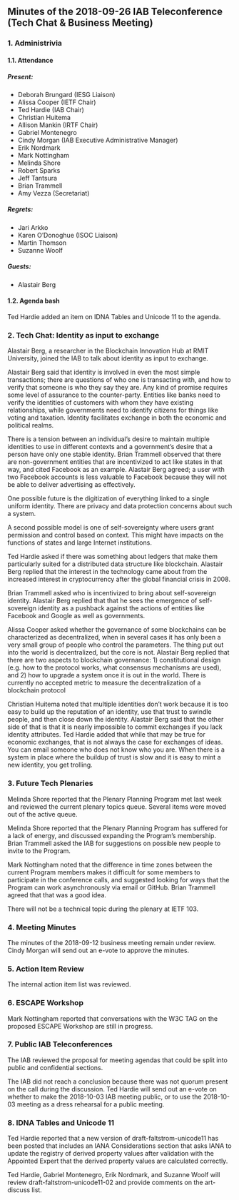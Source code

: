 
Minutes of the 2018-09-26 IAB Teleconference (Tech Chat & Business Meeting)
---------------------------------------------------------------------------


### 1. Administrivia


#### 1.1. Attendance


##### Present:


* Deborah Brungard (IESG Liaison)
* Alissa Cooper (IETF Chair)
* Ted Hardie (IAB Chair)
* Christian Huitema
* Allison Mankin (IRTF Chair)
* Gabriel Montenegro
* Cindy Morgan (IAB Executive Administrative Manager)
* Erik Nordmark
* Mark Nottingham
* Melinda Shore
* Robert Sparks
* Jeff Tantsura
* Brian Trammell
* Amy Vezza (Secretariat)


##### Regrets:


* Jari Arkko
* Karen O’Donoghue (ISOC Liaison)
* Martin Thomson
* Suzanne Woolf


##### Guests:


* Alastair Berg


#### 1.2. Agenda bash


Ted Hardie added an item on IDNA Tables and Unicode 11 to the agenda.


### 2. Tech Chat: Identity as input to exchange


Alastair Berg, a researcher in the Blockchain Innovation Hub at RMIT University, joined the IAB to talk about identity as input to exchange.


Alastair Berg said that identity is involved in even the most simple transactions; there are questions of who one is transacting with, and how to verify that someone is who they say they are. Any kind of promise requires some level of assurance to the counter-party. Entities like banks need to verify the identities of customers with whom they have existing relationships, while governments need to identify citizens for things like voting and taxation. Identity facilitates exchange in both the economic and political realms.


There is a tension between an individual’s desire to maintain multiple identities to use in different contexts and a government’s desire that a person have only one stable identity. Brian Trammell observed that there are non-government entities that are incentivized to act like states in that way, and cited Facebook as an example. Alastair Berg agreed; a user with two Facebook accounts is less valuable to Facebook because they will not be able to deliver advertising as effectively.


One possible future is the digitization of everything linked to a single uniform identity. There are privacy and data protection concerns about such a system.


A second possible model is one of self-sovereignty where users grant permission and control based on context. This might have impacts on the functions of states and large Internet institutions.


Ted Hardie asked if there was something about ledgers that make them particularly suited for a distributed data structure like blockchain. Alastair Berg replied that the interest in the technology came about from the increased interest in cryptocurrency after the global financial crisis in 2008.


Brian Trammell asked who is incentivized to bring about self-sovereign identity. Alastair Berg replied that that he sees the emergence of self-sovereign identity as a pushback against the actions of entities like Facebook and Google as well as governments.


Alissa Cooper asked whether the governance of some blockchains can be characterized as decentralized, when in several cases it has only been a very small group of people who control the parameters. The thing put out into the world is decentralized, but the core is not. Alastair Berg replied that there are two aspects to blockchain governance: 1) constitutional design (e.g. how to the protocol works, what consensus mechanisms are used), and 2) how to upgrade a system once it is out in the world. There is currently no accepted metric to measure the decentralization of a blockchain protocol


Christian Huitema noted that multiple identities don’t work because it is too easy to build up the reputation of an identity, use that trust to swindle people, and then close down the identity. Alastair Berg said that the other side of that is that it is nearly impossible to commit exchanges if you lack identity attributes. Ted Hardie added that while that may be true for economic exchanges, that is not always the case for exchanges of ideas. You can email someone who does not know who you are. When there is a system in place where the buildup of trust is slow and it is easy to mint a new identity, you get trolling.


### 3. Future Tech Plenaries


Melinda Shore reported that the Plenary Planning Program met last week and reviewed the current plenary topics queue. Several items were moved out of the active queue.


Melinda Shore reported that the Plenary Planning Program has suffered for a lack of energy, and discussed expanding the Program’s membership. Brian Trammell asked the IAB for suggestions on possible new people to invite to the Program.


Mark Nottingham noted that the difference in time zones between the current Program members makes it difficult for some members to participate in the conference calls, and suggested looking for ways that the Program can work asynchronously via email or GitHub. Brian Trammell agreed that that was a good idea.


There will not be a technical topic during the plenary at IETF 103.


### 4. Meeting Minutes


The minutes of the 2018-09-12 business meeting remain under review. Cindy Morgan will send out an e-vote to approve the minutes.


### 5. Action Item Review


The internal action item list was reviewed.


### 6. ESCAPE Workshop


Mark Nottingham reported that conversations with the W3C TAG on the proposed ESCAPE Workshop are still in progress.


### 7. Public IAB Teleconferences


The IAB reviewed the proposal for meeting agendas that could be split into public and confidential sections.


The IAB did not reach a conclusion because there was not quorum present on the call during the discussion. Ted Hardie will send out an e-vote on whether to make the 2018-10-03 IAB meeting public, or to use the 2018-10-03 meeting as a dress rehearsal for a public meeting.


### 8. IDNA Tables and Unicode 11


Ted Hardie reported that a new version of draft-faltstrom-unicode11 has been posted that includes an IANA Considerations section that asks IANA to update the registry of derived property values after validation with the Appointed Expert that the derived property values are calculated correctly.


Ted Hardie, Gabriel Montenegro, Erik Nordmark, and Suzanne Woolf will review draft-faltstrom-unicode11-02 and provide comments on the art-discuss list.


